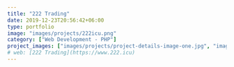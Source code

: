 ```yaml
---
title: "222 Trading"
date: 2019-12-23T20:56:42+06:00
type: portfolio
image: "images/projects/222icu.png"
category: ["Web Development - PHP"]
project_images: ["images/projects/project-details-image-one.jpg", "images/projects/project-details-image-two.jpg"]
# web: [222 Trading](https://www.222.icu)
---
```

